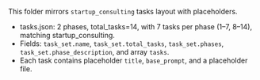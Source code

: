 This folder mirrors `startup_consulting` tasks layout with placeholders.

- tasks.json: 2 phases, total_tasks=14, with 7 tasks per phase (1–7, 8–14), matching startup_consulting.
- Fields: `task_set.name`, `task_set.total_tasks`, `task_set.phases`, `task_set.phase_description`, and array `tasks`.
- Each task contains placeholder `title`, `base_prompt`, and a placeholder file.
